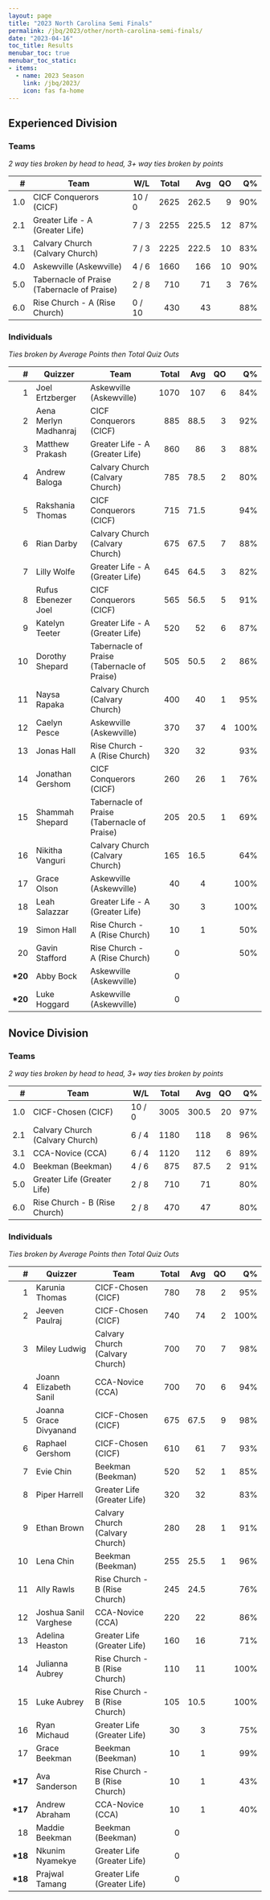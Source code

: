 ```yaml
---
layout: page
title: "2023 North Carolina Semi Finals"
permalink: /jbq/2023/other/north-carolina-semi-finals/
date: "2023-04-16"
toc_title: Results
menubar_toc: true
menubar_toc_static:
- items:
  - name: 2023 Season
    link: /jbq/2023/
    icon: fas fa-home
---
```


## Experienced Division

### Teams

*2 way ties broken by head to head, 3+ way ties broken by points*

|    # | Team                                        | W/L    | Total |   Avg |   QO |   Q% |
| ---: | ------------------------------------------- | ------ | ----: | ----: | ---: | ---: |
|  1.0 | CICF Conquerors (CICF)                      | 10 / 0 |  2625 | 262.5 |    9 |  90% |
|  2.1 | Greater Life - A (Greater Life)             | 7 / 3  |  2255 | 225.5 |   12 |  87% |
|  3.1 | Calvary Church (Calvary Church)             | 7 / 3  |  2225 | 222.5 |   10 |  83% |
|  4.0 | Askewville (Askewville)                     | 4 / 6  |  1660 |   166 |   10 |  90% |
|  5.0 | Tabernacle of Praise (Tabernacle of Praise) | 2 / 8  |   710 |    71 |    3 |  76% |
|  6.0 | Rise Church - A (Rise Church)               | 0 / 10 |   430 |    43 |      |  88% |

### Individuals

*Ties broken by Average Points then Total Quiz Outs*

|        # | Quizzer               | Team                                        | Total |  Avg |   QO |   Q% |
| -------: | --------------------- | ------------------------------------------- | ----: | ---: | ---: | ---: |
|        1 | Joel Ertzberger       | Askewville (Askewville)                     |  1070 |  107 |    6 |  84% |
|        2 | Aena Merlyn Madhanraj | CICF Conquerors (CICF)                      |   885 | 88.5 |    3 |  92% |
|        3 | Matthew Prakash       | Greater Life - A (Greater Life)             |   860 |   86 |    3 |  88% |
|        4 | Andrew Baloga         | Calvary Church (Calvary Church)             |   785 | 78.5 |    2 |  80% |
|        5 | Rakshania Thomas      | CICF Conquerors (CICF)                      |   715 | 71.5 |      |  94% |
|        6 | Rian Darby            | Calvary Church (Calvary Church)             |   675 | 67.5 |    7 |  88% |
|        7 | Lilly Wolfe           | Greater Life - A (Greater Life)             |   645 | 64.5 |    3 |  82% |
|        8 | Rufus Ebenezer Joel   | CICF Conquerors (CICF)                      |   565 | 56.5 |    5 |  91% |
|        9 | Katelyn Teeter        | Greater Life - A (Greater Life)             |   520 |   52 |    6 |  87% |
|       10 | Dorothy Shepard       | Tabernacle of Praise (Tabernacle of Praise) |   505 | 50.5 |    2 |  86% |
|       11 | Naysa Rapaka          | Calvary Church (Calvary Church)             |   400 |   40 |    1 |  95% |
|       12 | Caelyn Pesce          | Askewville (Askewville)                     |   370 |   37 |    4 | 100% |
|       13 | Jonas Hall            | Rise Church - A (Rise Church)               |   320 |   32 |      |  93% |
|       14 | Jonathan Gershom      | CICF Conquerors (CICF)                      |   260 |   26 |    1 |  76% |
|       15 | Shammah Shepard       | Tabernacle of Praise (Tabernacle of Praise) |   205 | 20.5 |    1 |  69% |
|       16 | Nikitha Vanguri       | Calvary Church (Calvary Church)             |   165 | 16.5 |      |  64% |
|       17 | Grace Olson           | Askewville (Askewville)                     |    40 |    4 |      | 100% |
|       18 | Leah Salazzar         | Greater Life - A (Greater Life)             |    30 |    3 |      | 100% |
|       19 | Simon Hall            | Rise Church - A (Rise Church)               |    10 |    1 |      |  50% |
|       20 | Gavin Stafford        | Rise Church - A (Rise Church)               |     0 |      |      |  50% |
| **\*20** | Abby Bock             | Askewville (Askewville)                     |     0 |      |      |      |
| **\*20** | Luke Hoggard          | Askewville (Askewville)                     |     0 |      |      |      |


## Novice Division

### Teams

*2 way ties broken by head to head, 3+ way ties broken by points*

|    # | Team                            | W/L    | Total |   Avg |   QO |   Q% |
| ---: | ------------------------------- | ------ | ----: | ----: | ---: | ---: |
|  1.0 | CICF-Chosen (CICF)              | 10 / 0 |  3005 | 300.5 |   20 |  97% |
|  2.1 | Calvary Church (Calvary Church) | 6 / 4  |  1180 |   118 |    8 |  96% |
|  3.1 | CCA-Novice (CCA)                | 6 / 4  |  1120 |   112 |    6 |  89% |
|  4.0 | Beekman (Beekman)               | 4 / 6  |   875 |  87.5 |    2 |  91% |
|  5.0 | Greater Life (Greater Life)     | 2 / 8  |   710 |    71 |      |  80% |
|  6.0 | Rise Church - B (Rise Church)   | 2 / 8  |   470 |    47 |      |  80% |

### Individuals

*Ties broken by Average Points then Total Quiz Outs*

|        # | Quizzer                | Team                            | Total |  Avg |   QO |   Q% |
| -------: | ---------------------- | ------------------------------- | ----: | ---: | ---: | ---: |
|        1 | Karunia Thomas         | CICF-Chosen (CICF)              |   780 |   78 |    2 |  95% |
|        2 | Jeeven Paulraj         | CICF-Chosen (CICF)              |   740 |   74 |    2 | 100% |
|        3 | Miley Ludwig           | Calvary Church (Calvary Church) |   700 |   70 |    7 |  98% |
|        4 | Joann Elizabeth Sanil  | CCA-Novice (CCA)                |   700 |   70 |    6 |  94% |
|        5 | Joanna Grace Divyanand | CICF-Chosen (CICF)              |   675 | 67.5 |    9 |  98% |
|        6 | Raphael Gershom        | CICF-Chosen (CICF)              |   610 |   61 |    7 |  93% |
|        7 | Evie Chin              | Beekman (Beekman)               |   520 |   52 |    1 |  85% |
|        8 | Piper Harrell          | Greater Life (Greater Life)     |   320 |   32 |      |  83% |
|        9 | Ethan Brown            | Calvary Church (Calvary Church) |   280 |   28 |    1 |  91% |
|       10 | Lena Chin              | Beekman (Beekman)               |   255 | 25.5 |    1 |  96% |
|       11 | Ally Rawls             | Rise Church - B (Rise Church)   |   245 | 24.5 |      |  76% |
|       12 | Joshua Sanil Varghese  | CCA-Novice (CCA)                |   220 |   22 |      |  86% |
|       13 | Adelina Heaston        | Greater Life (Greater Life)     |   160 |   16 |      |  71% |
|       14 | Julianna Aubrey        | Rise Church - B (Rise Church)   |   110 |   11 |      | 100% |
|       15 | Luke Aubrey            | Rise Church - B (Rise Church)   |   105 | 10.5 |      | 100% |
|       16 | Ryan Michaud           | Greater Life (Greater Life)     |    30 |    3 |      |  75% |
|       17 | Grace Beekman          | Beekman (Beekman)               |    10 |    1 |      |  99% |
| **\*17** | Ava Sanderson          | Rise Church - B (Rise Church)   |    10 |    1 |      |  43% |
| **\*17** | Andrew Abraham         | CCA-Novice (CCA)                |    10 |    1 |      |  40% |
|       18 | Maddie Beekman         | Beekman (Beekman)               |     0 |      |      |      |
| **\*18** | Nkunim Nyamekye        | Greater Life (Greater Life)     |     0 |      |      |      |
| **\*18** | Prajwal Tamang         | Greater Life (Greater Life)     |     0 |      |      |      |


